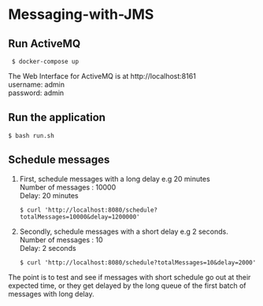 # Messaging-with-JMS

## Run ActiveMQ
```
 $ docker-compose up

```
The Web Interface for ActiveMQ is at http://localhost:8161 <br />
username: admin <br />
password: admin <br />

## Run the application
```
$ bash run.sh
```

## Schedule messages

1. First, schedule messages with a long delay e.g 20 minutes <br />
    Number of messages : 10000 <br />
    Delay: 20 minutes <br />
    ```
    $ curl 'http://localhost:8080/schedule?totalMessages=10000&delay=1200000'
    ```
2. Secondly, schedule messages with a short delay e.g 2 seconds. <br />
    Number of messages : 10 <br />
    Delay: 2 seconds <br />

    ```
    $ curl 'http://localhost:8080/schedule?totalMessages=10&delay=2000'
    ```

The point is to test and see if messages with short schedule go out at their expected time, or
they get delayed by the long queue of the first batch of messages with long delay.
